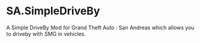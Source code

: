 # SA.SimpleDriveBy
A Simple DriveBy Mod for Grand Theft Auto : San Andreas which allows you to driveby with SMG in vehicles.
